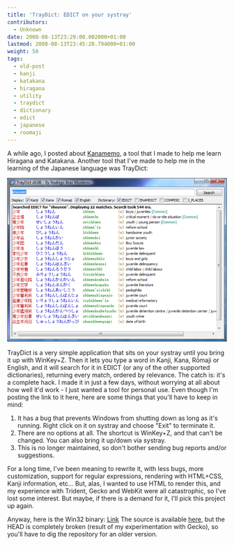 ```yaml
---
title: 'TrayDict: EDICT on your systray'
contributors:
  - Unknown
date: 2008-08-13T23:29:00.002000+01:00
lastmod: 2008-08-13T23:45:20.794000+01:00
weight: 50
tags:
  - old-post
  - kanji
  - katakana
  - hiragana
  - utility
  - traydict
  - dictionary
  - edict
  - japanese
  - roomaji
---
```


A while ago, I posted about [Kanamemo](/blog/2008-07-24-kanamemo_a_tool_for_the_apprentice_weeaboo/), a tool that I made to help me learn Hiragana and Katakana. Another tool that I've made to help me in the learning of the Japanese language was TrayDict:

![](/img/blog/old/traydict.png)

TrayDict is a very simple application that sits on your systray until you bring it up with WinKey+Z. Then it lets you type a word in Kanji, Kana, Rōmaji or English, and it will search for it in EDICT (or any of the other supported dictionaries), returning every match, ordered by relevance.
The catch is: it's a complete hack. I made it in just a few days, without worrying at all about how well it'd work - I just wanted a tool for personal use. Even though I'm posting the link to it here, here are some things that you'll have to keep in mind:

1. It has a bug that prevents Windows from shutting down as long as it's running. Right click on it on systray and choose "Exit" to terminate it.
1. There are no options at all. The shortcut is WinKey+Z, and that can't be changed. You can also bring it up/down via systray.
1. This is no longer maintained, so don't bother sending bug reports and/or suggestions.

For a long time, I've been meaning to rewrite it, with less bugs, more customization, support for regular expressions, rendering with HTML+CSS, Kanji information, etc... But, alas, I wanted to use HTML to render this, and my experience with Trident, Gecko and WebKit were all catastrophic, so I've lost some interest. But maybe, if there is a demand for it, I'll pick this project up again.

Anyway, here is the Win32 binary: [Link](http://www.malakith.net/amz/aegisub/traydict.rar)
The source is available [here](https://github.com/Aegisub/traydict), but the HEAD is completely broken (result of my experimentation with Gecko), so you'll have to dig the repository for an older version.
